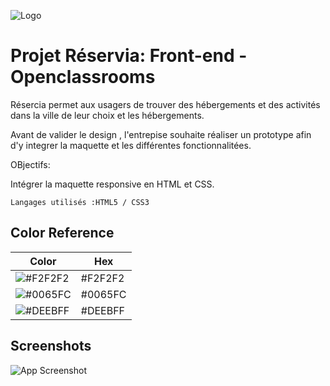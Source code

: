 ![Logo](https://raw.githubusercontent.com/LuQuintas/Reservia/master/img/logo/Reservia%403x.png)


# Projet Réservia: Front-end - Openclassrooms

Résercia permet aux usagers de trouver des hébergements et des activités dans la ville de leur choix et les hébergements.

Avant de valider le design , l'entrepise souhaite réaliser un prototype afin d'y integrer la maquette et les différentes fonctionnalitées.

OBjectifs:

Intégrer la maquette responsive en HTML et CSS.

    Langages utilisés :HTML5 / CSS3 


## Color Reference

| Color                                                    | Hex     |
| -------------------------------------------------------- | ------- |
| ![#F2F2F2](https://via.placeholder.com/10/F2F2F2?text=+) | #F2F2F2 |
| ![#0065FC](https://via.placeholder.com/10/0065FC?text=+) | #0065FC |
| ![#DEEBFF](https://via.placeholder.com/10/DEEBFF?text=+) | #DEEBFF |

## Screenshots

![App Screenshot](https://camo.githubusercontent.com/86d619a7e1f5147831c461b8e0a359df743696dc28d9c5ebf9fea440da852165/68747470733a2f2f7777772e617765736f6d6573637265656e73686f742e636f6d2f6170692f76312f64657374696e6174696f6e2f696d6167652f73686f773f496d6167654b65793d746d2d31303036382d33373031352d6366666139363365643330633765393030383138393530626236356534613238)


